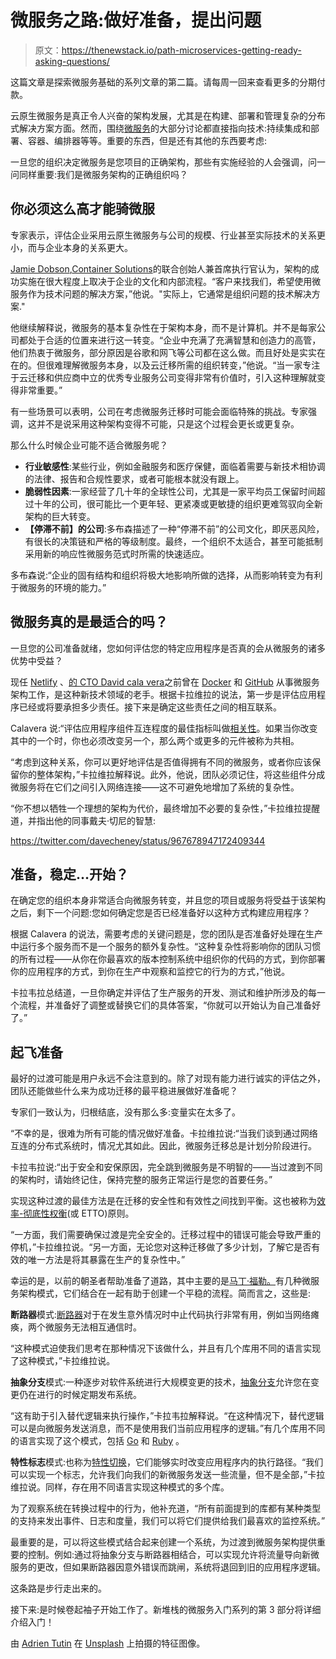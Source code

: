 # 微服务之路:做好准备，提出问题

> 原文：<https://thenewstack.io/path-microservices-getting-ready-asking-questions/>

这篇文章是探索微服务基础的系列文章的第二篇。请每周一回来查看更多的分期付款。

云原生微服务是真正令人兴奋的架构发展，尤其是在构建、部署和管理复杂的分布式解决方案方面。然而，围绕[微服务](/category/microservices/)的大部分讨论都直接指向技术:持续集成和部署、容器、编排器等等。重要的东西，但是还有其他的东西要考虑:

一旦您的组织决定微服务是您项目的正确架构，那些有实施经验的人会强调，问一问同样重要:我们是微服务架构的正确组织吗？

## 你必须这么高才能骑微服

专家表示，评估企业采用云原生微服务与公司的规模、行业甚至实际技术的关系更小，而与企业本身的关系更大。

[Jamie Dobson](https://twitter.com/jamiedobson?lang=en),[Container Solutions](https://container-solutions.com/)的联合创始人兼首席执行官认为，架构的成功实施在很大程度上取决于企业的文化和内部流程。“客户来找我们，希望使用微服务作为技术问题的解决方案，”他说。"实际上，它通常是组织问题的技术解决方案."

他继续解释说，微服务的基本复杂性在于架构本身，而不是计算机。并不是每家公司都处于合适的位置来进行这一转变。“企业中充满了充满智慧和创造力的高管，他们热衷于微服务，部分原因是谷歌和网飞等公司都在这么做。而且好处是实实在在的。但很难理解微服务本身，以及云迁移所需的组织转变，”他说。“当一家专注于云迁移和供应商中立的优秀专业服务公司变得非常有价值时，引入这种理解就变得非常重要。”

有一些场景可以表明，公司在考虑微服务迁移时可能会面临特殊的挑战。专家强调，这并不是说采用这种架构变得不可能，只是这个过程会更长或更复杂。

那么什么时候企业可能不适合微服务呢？

*   **行业敏感性**:某些行业，例如金融服务和医疗保健，面临着需要与新技术相协调的法律、报告和合规性要求，或者可能根本就没有跟上。
*   **脆弱性因素**:一家经营了几十年的全球性公司，尤其是一家平均员工保留时间超过十年的公司，很可能比一个更年轻、更紧凑或更敏捷的组织更难驾驭向全新架构的巨大转变。
*   **【停滞不前】的公司**:多布森描述了一种“停滞不前”的公司文化，即厌恶风险，有很长的决策链和严格的等级制度。最终，一个组织不太适合，甚至可能抵制采用新的响应性微服务范式时所需的快速适应。

多布森说:“企业的固有结构和组织将极大地影响所做的选择，从而影响转变为有利于微服务的环境的能力。”

## 微服务真的是最适合的吗？

一旦您的公司准备就绪，您如何评估您的特定应用程序是否真的会从微服务的诸多优势中受益？

现任 [Netlify](https://www.netlify.com/) 、[的 CTO David cala vera](https://www.linkedin.com/in/david-calavera/)之前曾在 [Docker](https://www.docker.com/) 和 [GitHub](https://github.com/) 从事微服务架构工作，是这种新技术领域的老手。根据卡拉维拉的说法，第一步是评估应用程序已经或将要承担多少责任。接下来是确定这些责任之间的相互联系。

Calavera 说:“评估应用程序组件互连程度的最佳指标叫做[相关性](https://en.wikipedia.org/wiki/Connascence)。如果当你改变其中的一个时，你也必须改变另一个，那么两个或更多的元件被称为共相。

“考虑到这种关系，你可以更好地评估是否值得拥有不同的微服务，或者你应该保留你的整体架构，”卡拉维拉解释说。此外，他说，团队必须记住，将这些组件分成微服务将在它们之间引入网络连接——这不可避免地增加了系统的复杂性。

“你不想以牺牲一个理想的架构为代价，最终增加不必要的复杂性，”卡拉维拉提醒道，并指出他的同事戴夫·切尼的智慧:

https://twitter.com/davecheney/status/967678947172409344

## 准备，稳定…开始？

在确定您的组织本身非常适合向微服务转变，并且您的项目或服务将受益于该架构之后，剩下一个问题:您如何确定您是否已经准备好以这种方式构建应用程序？

根据 Calavera 的说法，需要考虑的关键问题是，您的团队是否准备好处理在生产中运行多个服务而不是一个服务的额外复杂性。“这种复杂性将影响你的团队习惯的所有过程——从你在你最喜欢的版本控制系统中组织你的代码的方式，到你部署你的应用程序的方式，到你在生产中观察和监控它的行为的方式，”他说。

卡拉韦拉总结道，一旦你确定并评估了生产服务的开发、测试和维护所涉及的每一个流程，并准备好了调整或替换它们的具体答案，“你就可以开始认为自己准备好了。”

## 起飞准备

最好的过渡可能是用户永远不会注意到的。除了对现有能力进行诚实的评估之外，团队还能做些什么来为成功迁移的最平稳进展做好准备呢？

专家们一致认为，归根结底，没有那么多:变量实在太多了。

“不幸的是，很难为所有可能的情况做好准备。卡拉维拉说:“当我们谈到通过网络互连的分布式系统时，情况尤其如此。因此，微服务迁移总是计划分阶段进行。

卡拉韦拉说:“出于安全和安保原因，完全跳到微服务是不明智的——当过渡到不同的架构时，请始终记住，保持完整的服务正常运行是您的首要任务。”

实现这种过渡的最佳方法是在迁移的安全性和有效性之间找到平衡。这也被称为[效率-彻底性权衡](https://en.wikipedia.org/wiki/Efficiency%E2%80%93thoroughness_trade-off_principle)(或 ETTO)原则。

“一方面，我们需要确保过渡是完全安全的。迁移过程中的错误可能会导致严重的停机，”卡拉维拉说。“另一方面，无论您对这种迁移做了多少计划，了解它是否有效的唯一方法是将其暴露在生产的复杂性中。”

幸运的是，以前的朝圣者帮助准备了道路，其中主要的是[马丁·福勒。](https://martinfowler.com/)有几种微服务架构模式，它们结合在一起有助于创建一个平稳的流程。简而言之，这些是:

**断路器**模式:[断路器](https://martinfowler.com/bliki/CircuitBreaker.html)对于在发生意外情况时中止代码执行非常有用，例如当网络瘫痪，两个微服务无法相互通信时。

“这种模式迫使我们思考在那种情况下该做什么，并且有几个库用不同的语言实现了这种模式，”卡拉维拉说。

**抽象分支**模式:一种逐步对软件系统进行大规模变更的技术，[抽象分支](https://martinfowler.com/bliki/BranchByAbstraction.html)允许您在变更仍在进行的时候定期发布系统。

“这有助于引入替代逻辑来执行操作，”卡拉韦拉解释说。“在这种情况下，替代逻辑可以是向微服务发送消息，而不是使用我们当前应用程序的逻辑。”有几个库用不同的语言实现了这个模式，包括 [Go](https://github.com/calavera/go-scientist) 和 [Ruby](https://github.com/calavera/scientist) 。

**特性标志**模式:也称为[特性切换](https://martinfowler.com/articles/feature-toggles.html)，它们能够实时改变应用程序内的执行路径。“我们可以实现一个标志，允许我们向我们的新微服务发送一些流量，但不是全部，”卡拉维拉说。同样，存在用不同语言实现这种模式的多个库。

为了观察系统在转换过程中的行为，他补充道，“所有前面提到的库都有某种类型的支持来发出事件、日志和度量，我们可以将它们提供给我们最喜欢的监控系统。”

最重要的是，可以将这些模式结合起来创建一个系统，为过渡到微服务架构提供重要的控制。例如:通过将抽象分支与断路器相结合，可以实现允许将流量导向新微服务的更改，但如果断路器因意外错误而跳闸，系统将退回到旧的应用程序逻辑。

这条路是步行走出来的。

接下来:是时候卷起袖子开始工作了。新堆栈的微服务入门系列的第 3 部分将详细介绍入门！

由 [Adrien Tutin](https://unsplash.com/photos/x8xJpClTvR0?utm_source=unsplash&utm_medium=referral&utm_content=creditCopyText) 在 [Unsplash](https://unsplash.com/search/photos/path?utm_source=unsplash&utm_medium=referral&utm_content=creditCopyText) 上拍摄的特征图像。

<svg xmlns:xlink="http://www.w3.org/1999/xlink" viewBox="0 0 68 31" version="1.1"><title>Group</title> <desc>Created with Sketch.</desc></svg>